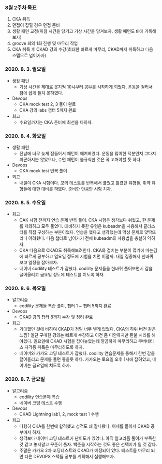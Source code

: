 ### 8월 2주차 목표
1. CKA 취득
2. 면접이 잡힐 경우 면접 준비
3. 생활 패턴 교정(취침 시간을 당기고 기상 시간을 당겨보자. 생활 패턴도 til에 기록해보자)
4. groove 회의 1회 진행 및 마무리 작업
5. CKA 취득 후 CKAD 강의 수강(최대한 빠르게 마무리, CKAD까지 취득하고 다음 스텝으로 넘어가자)

### 2020. 8. 3. 월요일
- 생활 패턴
  - 기상 시간을 제대로 못지켜 10시부터 공부를 시작하게 되었다. 운동을 걸러서 잠에 쉽게 들지 못하였다.
- Devops
  - CKA mock test 2, 3 풀이 완료
  - CKA 강의 labs 챕터 5까지 완료
- 회고
  - 수요일까지는 CKA 준비에 최선을 다하자.

### 2020. 8. 4. 화요일
- 생활 패턴
  - 전날에 너무 늦게 잠들어서 패턴이 깨져버렸다. 운동을 많이한 덕분인지 그다지 피곤하지는 않았으나, 수면 패턴이 불규칙한 것은 꼭 고쳐야할 듯 하다.
- Devops
  - CKA mock test 반복 풀이
- 회고
  - 내일이 CKA 시험이다. 모의 테스트를 반복해서 풀었고 틀렸던 유형들, 취약 유형들에 대한 대비를 하였다. 준비한 만큼만 시험 치자.

### 2020. 8. 5. 수요일
- 회고
  - CAK 시험 전까지 연습 문제 반복 풀이. CKA 시험은 생각보다 쉬웠고, 한 문제를 제외하고 모두 풀었다. 대비하지 못한 유형은 kubeadm을 사용해서 클러스터를 직접 구성하는 부분이었다. 연습을 했다고 생각했는데 막상 문제로 맞딱뜨리니 어려웠다. 다음 챕터로 넘어가기 전에 kubeadm의 사용법을 충실히 익히자.
  - CKA 다음으로 CKAD도 취득해보려한다. CKA와 겹치는 부분이 많기에 따는김에 빠르게 공부하고 일요일 정도에 시험을 치면 어떨까. 내일 집중해서 한바퀴 보고 일정을 잡아보자.
  - 네이버 codility 테스트가 잡혔다. codility 문제들을 한바퀴 풀어보면서 감을 끌어올리고 금요일 정도에 테스트를 치도록 하자.

### 2020. 8. 6. 목요일
- 알고리즘
  - codility 문제들 복습 풀이, 챕터 1 ~ 챕터 5까지 완료
- Devops
  - CKAD 강의 챕터 8까지 수강 및 정리 완료
- 회고
  - 기대했던 것에 비하여 CKAD가 정말 너무 별게 없었다. CKA의 하위 버전 같은 느낌? 일단 구매한 강의는 빠르게 수강하고 이건 좀 미안하지만 환불 처리를 해야겠다. 일요일에 CKAD 시험을 잡아놓았는데 깔끔하게 마무리하고 쿠버네티스 자격증 취득은 마무리하도록 하자.
  - 네이버와 카카오 코딩 테스트가 잡혔다. codility 연습문제를 통해서 한번 감을 끌어올리고 문제를 풀면 좋을듯 하다. 카카오는 토요일 오후 1시에 잡혀있고, 네이버는 금요일에 치도록 하자.

### 2020. 8. 7. 금요일
- 알고리즘
  - codility 연습문제 복습
  - 네이버 코딩 테스트 수행
- Devops
  - CKAD Lightning lab1, 2, mock test 1 수행
- 회고
  - 다행히 CKA를 한번에 합격했고 성적도 꽤 잘나왔다. 여세를 몰아서 CKAD 공부마저 하자.
  - 생각보다 네이버 코딩 테스트가 난이도가 있었다. 아직 알고리즘 풀이가 부족한 것 같고 놓지말고 꾸준히 풀자. 백준을 시작하는 것도 좋은 선택지가 될 것 같다.
  - 주말은 카카오 2차 코딩테스트와 CKAD가 예정되어 있다. 테스트들 마무리 되면 다른 DEVOPS 스택들 공부를 계획해서 실행해보자.

